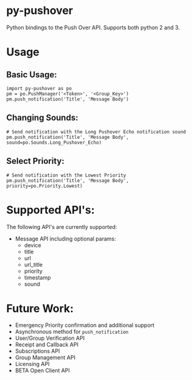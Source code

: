 # py-pushover
Python bindings to the Push Over API.  Supports both python 2 and 3.  

# Usage
    
Basic Usage:
-----------
    import py-pushover as po
    pm = po.PushManager('<Token>', '<Group_Key>')
    pm.push_notification('Title', 'Message Body')
    
Changing Sounds:
----------------
    # Send notification with the Long Pushover Echo notification sound
    pm.push_notification('Title', 'Message Body', sound=po.Sounds.Long_Pushover_Echo)
    
Select Priority:
----------------
    # Send notification with the Lowest Priority
    pm.push_notification('Title', 'Message Body', priority=po.Priority.Lowest)
    
# Supported API's:
The following API's are currently supported:
* Message API including optional params:
    * device
    * title
    * url
    * url_title
    * priority
    * timestamp
    * sound

# Future Work:
* Emergency Priority confirmation and additional support
* Asynchronous method for `push_notification`
* User/Group Verification API
* Receipt and Callback API
* Subscriptions API
* Group Management API
* Licensing API
* BETA Open Client API